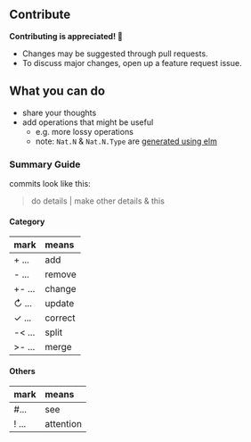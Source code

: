 ## Contribute

**Contributing is appreciated! 💙**

- Changes may be suggested through pull requests.
- To discuss major changes, open up a feature request issue.

## What you can do

- share your thoughts
- add operations that might be useful
    - e.g. more lossy operations
    - note: `Nat.N` & `Nat.N.Type` are [generated using elm](generate/src/GenerateForElmBoundedNat.elm)

### Summary Guide

commits look like this:
> do details | make other details & this

#### Category
| mark     | means   |
| :------- | :------ |
| + ...    | add     |
| - ...    | remove  |
| +- ...   | change  |
| ↻ ...    | update  |
| ✓ ...    | correct |
| -< ...   | split   |
| >- ...   | merge   |

#### Others
| mark        | means         |
| :---------- | :------------ |
| #...        | see           |
| ! ...       | attention     |
